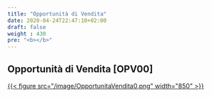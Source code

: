 ```yaml
---
title: "Opportunità di Vendita"
date: 2020-04-24T22:47:10+02:00
draft: false
weight : 430
pre: "<b></b>"
---
```


## Opportunità di Vendita [OPV00]
[{{< figure src="/image/OpportunitaVendita0.png"  width="850"  >}}](/image/OpportunitaVendita0.png)

